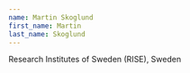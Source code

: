 ```yaml
---
name: Martin Skoglund
first_name: Martin
last_name: Skoglund
---
```


Research Institutes of Sweden (RISE), Sweden
